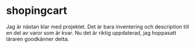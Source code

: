 # shopingcart
Jag är nästan klar med projektet. Det är bara inventering och description till en del av varor som är kvar.
Nu det är riktig uppdaterad, jag hoppasatt läraren goodkänner detta.